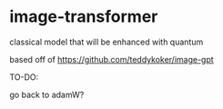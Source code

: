 # image-transformer
classical model that will be enhanced with quantum

based off of https://github.com/teddykoker/image-gpt

TO-DO:

go back to adamW?